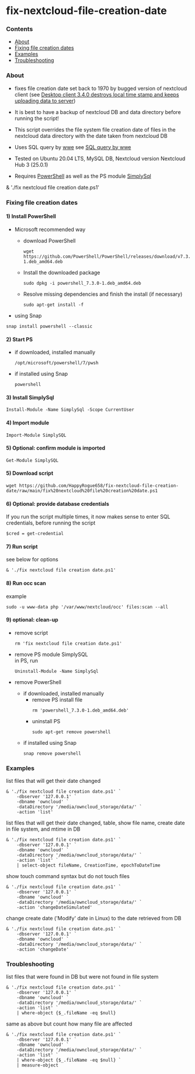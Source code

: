 # fix-nextcloud-file-creation-date

### Contents
- [About](#About)
- [Fixing file creation dates](#Fixing)
- [Examples](#Examples)
- [Troubleshooting](#Troubleshooting)

### About
- fixes file creation date set back to 1970 by bugged version of nextcloud client
(see [Desktop client 3.4.0 destroys local time stamp and keeps uploading data to server](https://help.nextcloud.com/t/desktop-client-3-4-0-destroys-local-time-stamp-and-keeps-uploading-data-to-server))

- It is best to have a backup of nextcloud DB and data directory before running the script!

- This script overrides the file system file creation date of files in the nextcloud data directory with the date taken from nextcloud DB

- Uses SQL query by [wwe](https://help.nextcloud.com/u/wwe)
see [SQL query by wwe](https://help.nextcloud.com/t/desktop-client-3-4-0-destroys-local-time-stamp-and-keeps-uploading-data-to-server/128512/93)

- Tested on Ubuntu 20.04 LTS, MySQL DB, Nextcloud version Nextcloud Hub 3 (25.0.1)

- Requires [PowerShell](https://github.com/PowerShell/PowerShell) as well as the PS module [SimplySql](https://github.com/mithrandyr/SimplySql)


& './fix nextcloud file creation date.ps1'

### Fixing file creation dates

#### 1) Install PowerShell
  - Microsoft recommended way
    - download PowerShell
      ```
      wget https://github.com/PowerShell/PowerShell/releases/download/v7.3.0/powershell_7.3.0-1.deb_amd64.deb
      ```

    - Install the downloaded package
      ```
      sudo dpkg -i powershell_7.3.0-1.deb_amd64.deb
      ```
    - Resolve missing dependencies and finish the install (if necessary)
      ```
      sudo apt-get install -f
      ```
  - using Snap
  ```
  snap install powershell --classic
  ```
  
#### 2) Start PS
  - if downloaded, installed manually
    ```
    /opt/microsoft/powershell/7/pwsh
    ```
  - if installed using Snap
    ```
    powershell
    ```

#### 3) Install SimplySql
```
Install-Module -Name SimplySql -Scope CurrentUser
```

#### 4) Import module
```
Import-Module SimplySQL
```

#### 5) Optional: confirm module is imported
```
Get-Module SimplySQL
```

#### 5) Download script
```
wget https://github.com/HappyRogue658/fix-nextcloud-file-creation-date/raw/main/fix%20nextcloud%20file%20creation%20date.ps1
```

#### 6) Optional: provide database credentials  
If you run the script multiple times, it now makes sense to enter SQL credentials, before running the script  
```
$cred = get-credential
```

#### 7) Run script  
see below for options
```
& './fix nextcloud file creation date.ps1'
```

#### 8) Run occ scan  
example
```
sudo -u www-data php '/var/www/nextcloud/occ' files:scan --all
```
#### 9) optional: clean-up  
  - remove script
    ```
    rm 'fix nextcloud file creation date.ps1'
    ```
  - remove PS module SimplySQL  
    in PS, run
    ```
    Uninstall-Module -Name SimplySql
    ```

   - remove PowerShell
     - if downloaded, installed manually
       - remove PS install file
         ```
         rm 'powershell_7.3.0-1.deb_amd64.deb'
         ```
       - uninstall PS
         ```
         sudo apt-get remove powershell
         ```
     - if installed using Snap
       ```
       snap remove powershell
       ```

### Examples  
list files that will get their date changed
```
& './fix nextcloud file creation date.ps1' `
	-dbserver '127.0.0.1' `
	-dbname 'owncloud' `
	-dataDirectory '/media/owncloud_storage/data/' `
	-action 'list'
```

list files that will get their date changed, table, show file name, create date in file system, and mtime in DB
```
& './fix nextcloud file creation date.ps1' `
	-dbserver '127.0.0.1' `
	-dbname 'owncloud' `
	-dataDirectory '/media/owncloud_storage/data/' `
	-action 'list' `
	| select-object fileName, CreationTime, epochToDateTime
```
 
show touch command syntax but do not touch files
```
& './fix nextcloud file creation date.ps1' `
	-dbserver '127.0.0.1' `
	-dbname 'owncloud' `
	-dataDirectory '/media/owncloud_storage/data/' `
	-action 'changeDateSimulated'
```

change create date ('Modify' date in Linux) to the date retrieved from DB
```
& './fix nextcloud file creation date.ps1' `
	-dbserver '127.0.0.1' `
	-dbname 'owncloud' `
	-dataDirectory '/media/owncloud_storage/data/' `
	-action 'changeDate'
```

### Troubleshooting
list files that were found in DB but were not found in file system
```
& './fix nextcloud file creation date.ps1' `
	-dbserver '127.0.0.1' `
	-dbname 'owncloud' `
	-dataDirectory '/media/owncloud_storage/data/' `
	-action 'list' `
	| where-object {$_.fileName -eq $null}
```

same as above but count how many file are affected
```
& './fix nextcloud file creation date.ps1' `
	-dbserver '127.0.0.1' `
	-dbname 'owncloud' `
	-dataDirectory '/media/owncloud_storage/data/' `
	-action 'list' `
	| where-object {$_.fileName -eq $null} `
	| measure-object
```







